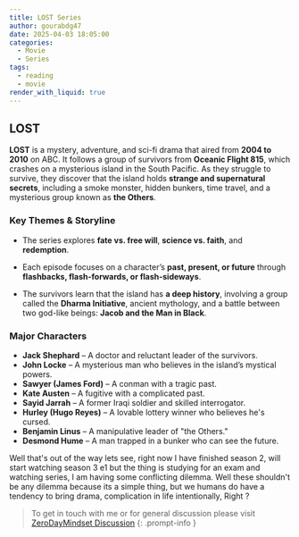 ```yaml
---
title: LOST Series
author: gourabdg47
date: 2025-04-03 18:05:00
categories:
  - Movie
  - Series
tags:
  - reading
  - movie
render_with_liquid: true
---
```

## LOST
**LOST** is a mystery, adventure, and sci-fi drama that aired from **2004 to 2010** on ABC. It follows a group of survivors from **Oceanic Flight 815**, which crashes on a mysterious island in the South Pacific. As they struggle to survive, they discover that the island holds **strange and supernatural secrets**, including a smoke monster, hidden bunkers, time travel, and a mysterious group known as **the Others**.

### **Key Themes & Storyline**

- The series explores **fate vs. free will**, **science vs. faith**, and **redemption**.
    
- Each episode focuses on a character’s **past, present, or future** through **flashbacks, flash-forwards, or flash-sideways**.
    
- The survivors learn that the island has **a deep history**, involving a group called the **Dharma Initiative**, ancient mythology, and a battle between two god-like beings: **Jacob and the Man in Black**.

### **Major Characters**

- **Jack Shephard** – A doctor and reluctant leader of the survivors.
- **John Locke** – A mysterious man who believes in the island’s mystical powers.
- **Sawyer (James Ford)** – A conman with a tragic past.
- **Kate Austen** – A fugitive with a complicated past.
- **Sayid Jarrah** – A former Iraqi soldier and skilled interrogator.
- **Hurley (Hugo Reyes)** – A lovable lottery winner who believes he's cursed.
- **Benjamin Linus** – A manipulative leader of "the Others."
- **Desmond Hume** – A man trapped in a bunker who can see the future.

Well that's out of the way lets see, right now I have finished season 2, will start watching season 3 e1 but the thing is studying for an exam and watching series, I am having some conflicting dilemma. Well these shouldn't be any dilemma because its a simple thing, but we humans do have a tendency to bring drama, complication in life intentionally, Right ?



> To get in touch with me or for general discussion please visit [ZeroDayMindset Discussion](https://github.com/orgs/X3N0-G0D/discussions) 
{: .prompt-info }